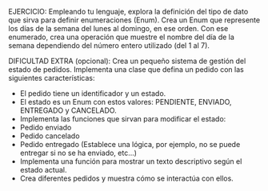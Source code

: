EJERCICIO:
Empleando tu lenguaje, explora la definición del tipo de dato
que sirva para definir enumeraciones (Enum).
Crea un Enum que represente los días de la semana del lunes
al domingo, en ese orden. Con ese enumerado, crea una operación
que muestre el nombre del día de la semana dependiendo del número entero
utilizado (del 1 al 7).

DIFICULTAD EXTRA (opcional):
Crea un pequeño sistema de gestión del estado de pedidos.
Implementa una clase que defina un pedido con las siguientes características:
- El pedido tiene un identificador y un estado.
- El estado es un Enum con estos valores: PENDIENTE, ENVIADO, ENTREGADO y CANCELADO.
- Implementa las funciones que sirvan para modificar el estado:
 - Pedido enviado
 - Pedido cancelado
 - Pedido entregado
(Establece una lógica, por ejemplo, no se puede entregar si no se ha enviado, etc...)
 - Implementa una función para mostrar un texto descriptivo según el estado actual.
 - Crea diferentes pedidos y muestra cómo se interactúa con ellos. 
